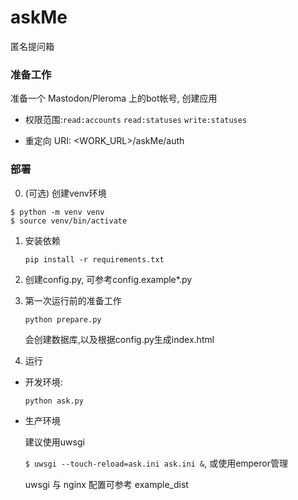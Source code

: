 # askMe
匿名提问箱

### 准备工作

准备一个 Mastodon/Pleroma 上的bot帐号, 创建应用

+ 权限范围:`read:accounts` `read:statuses` `write:statuses`

+ 重定向 URI: \<WORK\_URL\>/askMe/auth

### 部署

0. (可选) 创建venv环境

  ```console
  $ python -m venv venv
  $ source venv/bin/activate
  ```

1. 安装依赖

   `pip install -r requirements.txt`

2. 创建config.py, 可参考config.example\*.py

3. 第一次运行前的准备工作

   `python prepare.py`

   会创建数据库,以及根据config.py生成index.html

4. 运行

  + 开发环境:

    `python ask.py`

  + 生产环境

    建议使用uwsgi

    `$ uwsgi --touch-reload=ask.ini ask.ini &`, 或使用emperor管理

    uwsgi 与 nginx 配置可参考 example\_dist
